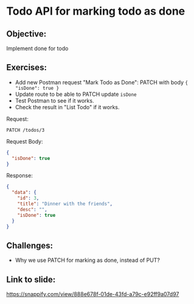# Todo API for marking todo as done

## Objective:

Implement done for todo

## Exercises:

- Add new Postman request "Mark Todo as Done": PATCH with body `{ "isDone": true }`
- Update route to be able to PATCH update `isDone`
- Test Postman to see if it works.
- Check the result in "List Todo" if it works.

Request:

```
PATCH /todos/3
```

Request Body:

```json
{
  "isDone": true
}
```

Response:

```json
{
  "data": {
    "id": 3,
    "title": "Dinner with the friends",
    "desc": "",
    "isDone": true
  }
}
```

## Challenges:

- Why we use PATCH for marking as done, instead of PUT?

## Link to slide:

https://snappify.com/view/888e678f-01de-43fd-a79c-e92ff9a07d97
